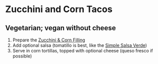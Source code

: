 Zucchini and Corn Tacos
=======================

Vegetarian; vegan without cheese
--------------------------------

1. Prepare the [Zucchini & Corn Filling](/base_layers/zucchini_corn.md)
2. Add optional salsa (tomatillo is best, like the [Simple Salsa Verde](/condiments/simple_salsa_verde.md))
3. Serve in corn tortillas, topped with optional cheese (queso fresco if possible)